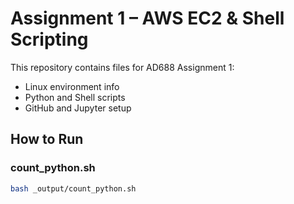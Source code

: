 
# Assignment 1 – AWS EC2 & Shell Scripting

This repository contains files for AD688 Assignment 1:
- Linux environment info
- Python and Shell scripts
- GitHub and Jupyter setup

## How to Run

### count_python.sh
```bash
bash _output/count_python.sh
